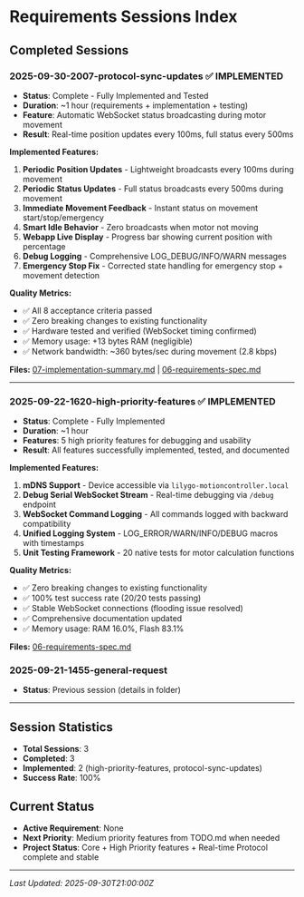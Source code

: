 # Requirements Sessions Index

## Completed Sessions

### 2025-09-30-2007-protocol-sync-updates ✅ IMPLEMENTED
- **Status**: Complete - Fully Implemented and Tested
- **Duration**: ~1 hour (requirements + implementation + testing)
- **Feature**: Automatic WebSocket status broadcasting during motor movement
- **Result**: Real-time position updates every 100ms, full status every 500ms

**Implemented Features:**
1. **Periodic Position Updates** - Lightweight broadcasts every 100ms during movement
2. **Periodic Status Updates** - Full status broadcasts every 500ms during movement
3. **Immediate Movement Feedback** - Instant status on movement start/stop/emergency
4. **Smart Idle Behavior** - Zero broadcasts when motor not moving
5. **Webapp Live Display** - Progress bar showing current position with percentage
6. **Debug Logging** - Comprehensive LOG_DEBUG/INFO/WARN messages
7. **Emergency Stop Fix** - Corrected state handling for emergency stop + movement detection

**Quality Metrics:**
- ✅ All 8 acceptance criteria passed
- ✅ Zero breaking changes to existing functionality
- ✅ Hardware tested and verified (WebSocket timing confirmed)
- ✅ Memory usage: +13 bytes RAM (negligible)
- ✅ Network bandwidth: ~360 bytes/sec during movement (2.8 kbps)

**Files:** [07-implementation-summary.md](2025-09-30-2007-protocol-sync-updates/07-implementation-summary.md) | [06-requirements-spec.md](2025-09-30-2007-protocol-sync-updates/06-requirements-spec.md)

---

### 2025-09-22-1620-high-priority-features ✅ IMPLEMENTED
- **Status**: Complete - Fully Implemented
- **Duration**: ~1 hour
- **Features**: 5 high priority features for debugging and usability
- **Result**: All features successfully implemented, tested, and documented

**Implemented Features:**
1. **mDNS Support** - Device accessible via `lilygo-motioncontroller.local`
2. **Debug Serial WebSocket Stream** - Real-time debugging via `/debug` endpoint
3. **WebSocket Command Logging** - All commands logged with backward compatibility
4. **Unified Logging System** - LOG_ERROR/WARN/INFO/DEBUG macros with timestamps
5. **Unit Testing Framework** - 20 native tests for motor calculation functions

**Quality Metrics:**
- ✅ Zero breaking changes to existing functionality
- ✅ 100% test success rate (20/20 tests passing)
- ✅ Stable WebSocket connections (flooding issue resolved)
- ✅ Comprehensive documentation updated
- ✅ Memory usage: RAM 16.0%, Flash 83.1%

**Files:** [06-requirements-spec.md](2025-09-22-1620-high-priority-features/06-requirements-spec.md)

### 2025-09-21-1455-general-request
- **Status**: Previous session (details in folder)

---

## Session Statistics

- **Total Sessions**: 3
- **Completed**: 3
- **Implemented**: 2 (high-priority-features, protocol-sync-updates)
- **Success Rate**: 100%

## Current Status

- **Active Requirement**: None
- **Next Priority**: Medium priority features from TODO.md when needed
- **Project Status**: Core + High Priority features + Real-time Protocol complete and stable

---
*Last Updated: 2025-09-30T21:00:00Z*